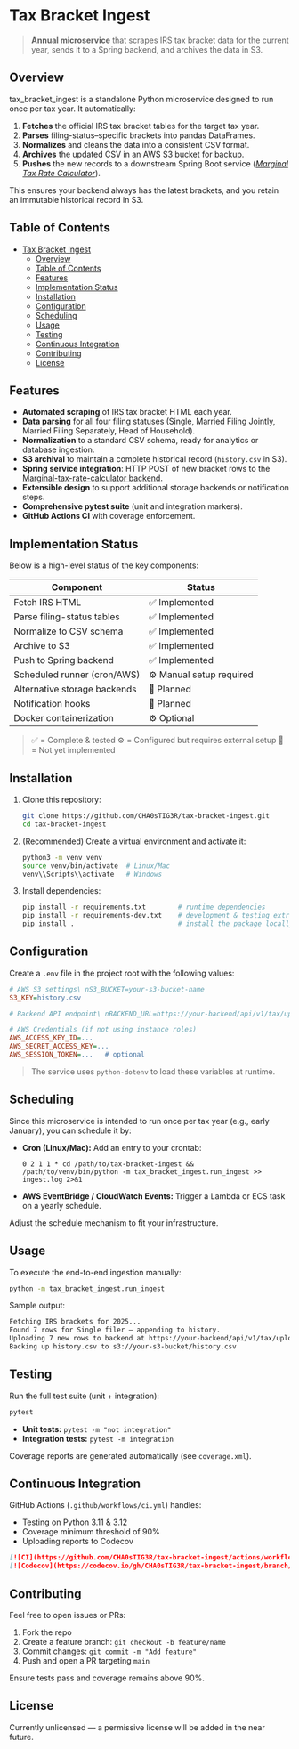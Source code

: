 # Tax Bracket Ingest

> **Annual microservice** that scrapes IRS tax bracket data for the current year, sends it to a Spring backend, and archives the data in S3.

## Overview

tax\_bracket\_ingest is a standalone Python microservice designed to run once per tax year. It automatically:

1. **Fetches** the official IRS tax bracket tables for the target tax year.
2. **Parses** filing-status–specific brackets into pandas DataFrames.
3. **Normalizes** and cleans the data into a consistent CSV format.
4. **Archives** the updated CSV in an AWS S3 bucket for backup.
5. **Pushes** the new records to a downstream Spring Boot service ([*Marginal Tax Rate Calculator*](https://github.com/CHA0sTIG3R/Marginal-tax-rate-calculator)).

This ensures your backend always has the latest brackets, and you retain an immutable historical record in S3.

## Table of Contents

- [Tax Bracket Ingest](#tax-bracket-ingest)
  - [Overview](#overview)
  - [Table of Contents](#table-of-contents)
  - [Features](#features)
  - [Implementation Status](#implementation-status)
  - [Installation](#installation)
  - [Configuration](#configuration)
  - [Scheduling](#scheduling)
  - [Usage](#usage)
  - [Testing](#testing)
  - [Continuous Integration](#continuous-integration)
  - [Contributing](#contributing)
  - [License](#license)

## Features

- **Automated scraping** of IRS tax bracket HTML each year.
- **Data parsing** for all four filing statuses (Single, Married Filing Jointly, Married Filing Separately, Head of Household).
- **Normalization** to a standard CSV schema, ready for analytics or database ingestion.
- **S3 archival** to maintain a complete historical record (`history.csv` in S3).
- **Spring service integration**: HTTP POST of new bracket rows to the [Marginal-tax-rate-calculator backend](https://github.com/CHA0sTIG3R/Marginal-tax-rate-calculator).
- **Extensible design** to support additional storage backends or notification steps.
- **Comprehensive pytest suite** (unit and integration markers).
- **GitHub Actions CI** with coverage enforcement.

## Implementation Status

Below is a high-level status of the key components:

| Component                    | Status                   |
| ---------------------------- | ------------------------ |
| Fetch IRS HTML               | ✅ Implemented            |
| Parse filing-status tables   | ✅ Implemented            |
| Normalize to CSV schema      | ✅ Implemented            |
| Archive to S3                | ✅ Implemented            |
| Push to Spring backend       | ✅ Implemented            |
| Scheduled runner (cron/AWS)  | ⚙️ Manual setup required |
| Alternative storage backends | 🔲 Planned               |
| Notification hooks           | 🔲 Planned               |
| Docker containerization      | ⚙️ Optional              |

> ✅ = Complete & tested  ⚙️ = Configured but requires external setup  🔲 = Not yet implemented

## Installation

1. Clone this repository:

   ```bash
   git clone https://github.com/CHA0sTIG3R/tax-bracket-ingest.git
   cd tax-bracket-ingest
   ```

2. (Recommended) Create a virtual environment and activate it:

   ```bash
   python3 -m venv venv
   source venv/bin/activate  # Linux/Mac
   venv\\Scripts\\activate   # Windows
   ```

3. Install dependencies:

   ```bash
   pip install -r requirements.txt        # runtime dependencies
   pip install -r requirements-dev.txt    # development & testing extras
   pip install .                          # install the package locally
   ```

## Configuration

Create a `.env` file in the project root with the following values:

```ini
# AWS S3 settings\ nS3_BUCKET=your-s3-bucket-name
S3_KEY=history.csv

# Backend API endpoint\ nBACKEND_URL=https://your-backend/api/v1/tax/upload

# AWS Credentials (if not using instance roles)
AWS_ACCESS_KEY_ID=...
AWS_SECRET_ACCESS_KEY=...
AWS_SESSION_TOKEN=...   # optional
```

> The service uses `python-dotenv` to load these variables at runtime.

## Scheduling

Since this microservice is intended to run once per tax year (e.g., early January), you can schedule it by:

- **Cron (Linux/Mac):** Add an entry to your crontab:

  ```cron
  0 2 1 1 * cd /path/to/tax-bracket-ingest && /path/to/venv/bin/python -m tax_bracket_ingest.run_ingest >> ingest.log 2>&1
  ```

- **AWS EventBridge / CloudWatch Events:** Trigger a Lambda or ECS task on a yearly schedule.

Adjust the schedule mechanism to fit your infrastructure.

## Usage

To execute the end-to-end ingestion manually:

```bash
python -m tax_bracket_ingest.run_ingest
```

Sample output:

```txt
Fetching IRS brackets for 2025...
Found 7 rows for Single filer — appending to history.
Uploading 7 new rows to backend at https://your-backend/api/v1/tax/upload
Backing up history.csv to s3://your-s3-bucket/history.csv
```

## Testing

Run the full test suite (unit + integration):

```bash
pytest
```

- **Unit tests:** `pytest -m "not integration"`
- **Integration tests:** `pytest -m integration`

Coverage reports are generated automatically (see `coverage.xml`).

## Continuous Integration

GitHub Actions (`.github/workflows/ci.yml`) handles:

- Testing on Python 3.11 & 3.12
- Coverage minimum threshold of 90%
- Uploading reports to Codecov

```markdown
[![CI](https://github.com/CHA0sTIG3R/tax-bracket-ingest/actions/workflows/ci.yml/badge.svg)](...)
[![Codecov](https://codecov.io/gh/CHA0sTIG3R/tax-bracket-ingest/branch/main/graph/badge.svg)](...)
```

## Contributing

Feel free to open issues or PRs:

1. Fork the repo
2. Create a feature branch: `git checkout -b feature/name`
3. Commit changes: `git commit -m "Add feature"`
4. Push and open a PR targeting `main`

Ensure tests pass and coverage remains above 90%.

## License

Currently unlicensed — a permissive license will be added in the near future.
